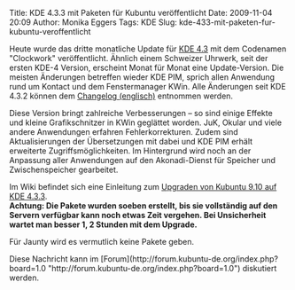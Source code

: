 Title: KDE 4.3.3 mit Paketen für Kubuntu veröffentlicht
Date: 2009-11-04 20:09
Author: Monika Eggers
Tags: KDE
Slug: kde-433-mit-paketen-fur-kubuntu-veroffentlicht

Heute wurde das dritte monatliche Update für [KDE
4.3](http://www.kde.org "http://www.kde.org") mit dem Codenamen
"Clockwork" veröffentlicht. Ähnlich einem Schweizer Uhrwerk, seit der
ersten KDE-4 Version, erscheint Monat für Monat eine Update-Version. Die
meisten Änderungen betreffen wieder KDE PIM, sprich allen Anwendung rund
um Kontact und dem Fenstermanager KWin. Alle Änderungen seit KDE 4.3.2
können dem [Changelog
(englisch)](http://www.kde.org/announcements/changelogs/changelog4_3_2to4_3_3.php "http://www.kde.org/announcements/changelogs/changelog4_3_2to4_3_3.php")
entnommen werden.

</p>
Diese Version bringt zahlreiche Verbesserungen – so sind einige Effekte
und kleine Grafikschnitzer in KWin geglättet worden. JuK, Okular und
viele andere Anwendungen erfahren Fehlerkorrekturen. Zudem sind
Aktualisierungen der Übersetzungen mit dabei und KDE PIM erhält
erweiterte Zugriffsmöglichkeiten. Im Hintergrund wird noch an der
Anpassung aller Anwendungen auf den Akonadi-Dienst für Speicher und
Zwischenspeicher gearbeitet.

</p>
<!--break--><!--break-->

Im Wiki befindet sich eine Einleitung zum [Upgraden von Kubuntu 9.10 auf
KDE
4.3.3](http://wiki.kubuntu-de.org/index.php?title=Installation/Upgrade/Kubuntu_9.10_auf_KDE_4.3.3_aktualisieren "http://wiki.kubuntu-de.org/index.php?title=Installation/Upgrade/Kubuntu_9.10_auf_KDE_4.3.3_aktualisieren").  
**Achtung: Die Pakete wurden soeben erstellt, bis sie vollständig auf
den Servern verfügbar kann noch etwas Zeit vergehen. Bei Unsicherheit
wartet man besser 1, 2 Stunden mit dem Upgrade.**</br>

</p>
Für Jaunty wird es vermutlich keine Pakete geben.

</p>
Diese Nachricht kann im
[Forum](http://forum.kubuntu-de.org/index.php?board=1.0 "http://forum.kubuntu-de.org/index.php?board=1.0")
diskutiert werden.

</p>

